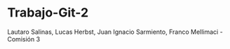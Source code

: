 # Trabajo-Git-2
Lautaro Salinas, Lucas Herbst, Juan Ignacio Sarmiento, Franco Mellimaci - Comisión 3
